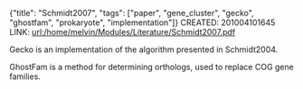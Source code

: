 {"title": "Schmidt2007", "tags": ["paper", "gene_cluster", "gecko", "ghostfam", "prokaryote", "implementation"]}
CREATED: 201004101645
LINK: <url:/home/melvin/Modules/Literature/Schmidt2007.pdf>

Gecko is an implementation of the algorithm presented in Schmidt2004.

GhostFam is a method for determining orthologs, used to replace COG gene
families.

